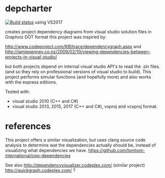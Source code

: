 # depcharter

[![Build status](https://ci.appveyor.com/api/projects/status/4of6ag1kxjadtaln/branch/master?svg=true)](https://ci.appveyor.com/project/janwilmans/depcharter/branch/master) using VS2017

creates project dependency diagrams from visual studio solution files in Graphviz DOT format
this project was inspired by:

http://www.codeproject.com/KB/trace/dependencygraph.aspx
and
http://jamiepenney.co.nz/2009/02/10/viewing-dependencies-between-projects-in-visual-studio/

but both projects depend on internal visual studio API's to read the .sln files. (and so they rely on professional versions of visual studio to build).
This project performs simular functions (and hopefully more) and also works with the express editions.

Tested with:
 - visual studio 2010 (C++ and C#) 
 - visual studio 2013, 2015, 2017 (C++ and C#), vsproj and vcxproj format.

# references

This project offers a similar visualization, but uses clang source code analysis to determine wat
the dependencies actually should be, instead of visualizing what dependencies we have.
https://github.com/tomtom-international/cpp-dependencies

See also
http://dependencyvisualizer.codeplex.com/ (similar project)
http://quickgraph.codeplex.com/ ?
